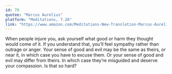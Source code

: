 ```yaml
---
id: 79
quotee: "Marcus Aurelius"
platform: "Meditations, 7.26"
link: "https://www.amazon.com/Meditations-New-Translation-Marcus-Aurelius/dp/0812968255/ref=sr_1_4?ie=UTF8&qid=1528427977&sr=8-4&keywords=marcus+aurelius+meditations"
---
```


When people injure you, ask yourself what good or harm they thought would come of it. If you understand that, you’ll feel sympathy rather than outrage or anger. Your sense of good and evil may be the same as theirs, or near it, in which case you have to excuse them. Or your sense of good and evil may differ from theirs. In which case they’re misguided and deserve your compassion. Is that so hard?
